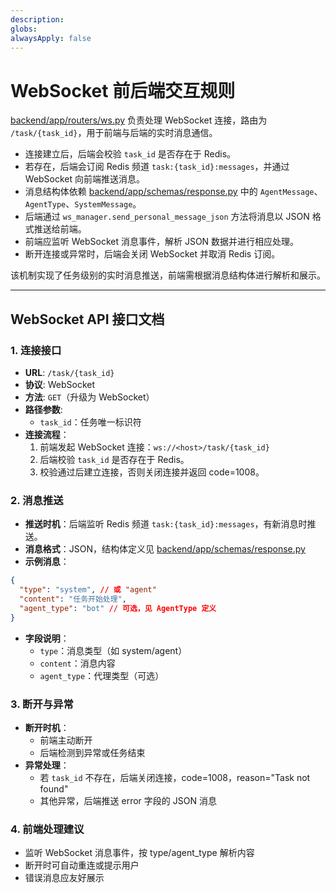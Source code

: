 ```yaml
---
description: 
globs: 
alwaysApply: false
---
```

# WebSocket 前后端交互规则

[backend/app/routers/ws.py](mdc:backend/app/routers/ws.py) 负责处理 WebSocket 连接，路由为 `/task/{task_id}`，用于前端与后端的实时消息通信。

- 连接建立后，后端会校验 `task_id` 是否存在于 Redis。
- 若存在，后端会订阅 Redis 频道 `task:{task_id}:messages`，并通过 WebSocket 向前端推送消息。
- 消息结构体依赖 [backend/app/schemas/response.py](mdc:backend/app/schemas/response.py) 中的 `AgentMessage`、`AgentType`、`SystemMessage`。
- 后端通过 `ws_manager.send_personal_message_json` 方法将消息以 JSON 格式推送给前端。
- 前端应监听 WebSocket 消息事件，解析 JSON 数据并进行相应处理。
- 断开连接或异常时，后端会关闭 WebSocket 并取消 Redis 订阅。

该机制实现了任务级别的实时消息推送，前端需根据消息结构体进行解析和展示。

---

## WebSocket API 接口文档

### 1. 连接接口
- **URL**: `/task/{task_id}`
- **协议**: WebSocket
- **方法**: `GET`（升级为 WebSocket）
- **路径参数**:
  - `task_id`：任务唯一标识符
- **连接流程**：
  1. 前端发起 WebSocket 连接：`ws://<host>/task/{task_id}`
  2. 后端校验 `task_id` 是否存在于 Redis。
  3. 校验通过后建立连接，否则关闭连接并返回 code=1008。

### 2. 消息推送
- **推送时机**：后端监听 Redis 频道 `task:{task_id}:messages`，有新消息时推送。
- **消息格式**：JSON，结构体定义见 [backend/app/schemas/response.py](mdc:backend/app/schemas/response.py)
- **示例消息**：
```json
{
  "type": "system", // 或 "agent"
  "content": "任务开始处理",
  "agent_type": "bot" // 可选，见 AgentType 定义
}
```
- **字段说明**：
  - `type`：消息类型（如 system/agent）
  - `content`：消息内容
  - `agent_type`：代理类型（可选）

### 3. 断开与异常
- **断开时机**：
  - 前端主动断开
  - 后端检测到异常或任务结束
- **异常处理**：
  - 若 `task_id` 不存在，后端关闭连接，code=1008，reason="Task not found"
  - 其他异常，后端推送 error 字段的 JSON 消息

### 4. 前端处理建议
- 监听 WebSocket 消息事件，按 type/agent_type 解析内容
- 断开时可自动重连或提示用户
- 错误消息应友好展示
